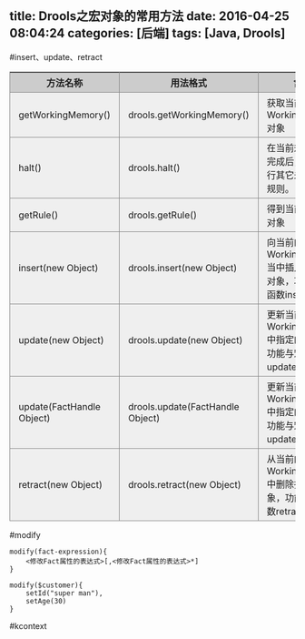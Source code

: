 title: Drools之宏对象的常用方法
date: 2016-04-25 08:04:24
categories: [后端]
tags: [Java, Drools]
---
#insert、update、retract
<style>table{border-collapse:collapse;border-spacing:0;border-left:1px solid#888;border-top:1px solid#888;background:#efefef}th,td{border-right:1px solid#888;border-bottom:1px solid#888;padding:5px 15px}th{font-weight:700;background:#ccc}</style><table><tr><th width="15%">方法名称</th><th width="15%">用法格式</th><th>含义</th></tr><tr><td>getWorkingMemory()</td><td>drools.getWorkingMemory()</td><td>获取当前的WorkingMemory对象</td></tr><tr><td>halt()</td><td>drools.halt()</td><td>在当前规则执行完成后，不再执行其它未执行的规则。</td></tr><tr><td>getRule()</td><td>drools.getRule()</td><td>得到当前的规则对象</td></tr><tr><td>insert(new Object)</td><td>drools.insert(new Object)</td><td>向当前的WorkingMemory当中插入指定的对象，功能与宏函数insert相同。</td></tr><tr><td>update(new Object)</td><td>drools.update(new Object)</td><td>更新当前的WorkingMemory中指定的对象，功能与宏函数update相同。</td></tr><tr><td>update(FactHandle Object)</td><td>drools.update(FactHandle Object)</td><td>更新当前的WorkingMemory中指定的对象，功能与宏函数update相同。</td></tr><tr><td>retract(new Object)</td><td>drools.retract(new Object)</td><td>从当前的WorkingMemory中删除指定的对象，功能与宏函数retract相同。</td></tr></table>
<!--more-->
#modify
```shell
modify(fact-expression){
    <修改Fact属性的表达式>[,<修改Fact属性的表达式>*] 
}

modify($customer){    
    setId("super man"),    
    setAge(30)      
}
```

#kcontext
